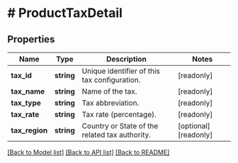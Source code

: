 # # ProductTaxDetail

## Properties

Name | Type | Description | Notes
------------ | ------------- | ------------- | -------------
**tax_id** | **string** | Unique identifier of this tax configuration. | [readonly]
**tax_name** | **string** | Name of the tax. | [readonly]
**tax_type** | **string** | Tax abbreviation. | [readonly]
**tax_rate** | **string** | Tax rate (percentage). | [readonly]
**tax_region** | **string** | Country or State of the related tax authority. | [optional] [readonly]

[[Back to Model list]](../../README.md#models) [[Back to API list]](../../README.md#endpoints) [[Back to README]](../../README.md)
